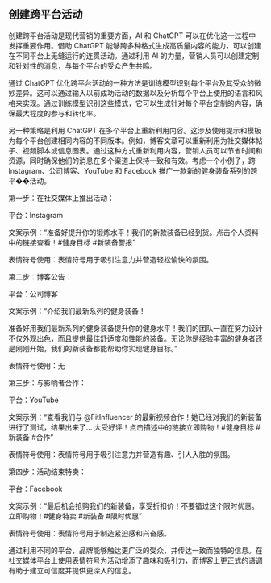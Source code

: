 ## 创建跨平台活动

创建跨平台活动是现代营销的重要方面，AI 和 ChatGPT 可以在优化这一过程中发挥重要作用。借助 ChatGPT 能够跨多种格式生成高质量内容的能力，可以创建在不同平台上无缝运行的连贯活动。通过利用 AI 的力量，营销人员可以创建定制和针对性的消息，与每个平台的受众产生共鸣。

通过 ChatGPT 优化跨平台活动的一种方法是训练模型识别每个平台及其受众的微妙差异。这可以通过输入以前成功活动的数据以及分析每个平台上使用的语言和风格来实现。通过训练模型识别这些模式，它可以生成针对每个平台定制的内容，确保最大程度的参与和转化率。

另一种策略是利用 ChatGPT 在多个平台上重新利用内容。这涉及使用提示和模板为每个平台创建相同内容的不同版本。例如，博客文章可以重新利用为社交媒体帖子、视频脚本或信息图表。通过这种方式重新利用内容，营销人员可以节省时间和资源，同时确保他们的消息在多个渠道上保持一致和有效。考虑一个小例子，跨 Instagram、公司博客、YouTube 和 Facebook 推广一款新的健身装备系列的跨平��活动。

第一步：在社交媒体上推出活动：

平台：Instagram

文案示例：“准备好提升你的锻炼水平！我们的新款装备已经到货。点击个人资料中的链接查看！#健身目标 #新装备警报”

表情符号使用：表情符号用于吸引注意力并营造轻松愉快的氛围。

第二步：博客公告：

平台：公司博客

文案示例：“介绍我们最新系列的健身装备！

准备好用我们最新系列的健身装备提升你的健身水平！我们的团队一直在努力设计不仅外观出色，而且提供最佳舒适度和性能的装备。无论你是经验丰富的健身者还是刚刚开始，我们的新装备都能帮助你实现健身目标。”

表情符号使用：无

第三步：与影响者合作：

平台：YouTube

文案示例：“查看我们与 @FitInfluencer 的最新视频合作！她已经对我们的新装备进行了测试，结果出来了... 大受好评！点击描述中的链接立即购物！#健身目标 #新装备 #合作”

表情符号使用：表情符号用于吸引注意力并营造有趣、引人入胜的氛围。

第四步：活动结束特卖：

平台：Facebook

文案示例：“最后机会抢购我们的新装备，享受折扣价！不要错过这个限时优惠。立即购物！#健身特卖 #新装备 #限时优惠”

表情符号使用：表情符号用于制造紧迫感和兴奋感。

通过利用不同的平台，品牌能够触达更广泛的受众，并传达一致而独特的信息。在社交媒体平台上使用表情符号为活动增添了趣味和吸引力，而博客上更正式的语调有助于建立可信度并提供更深入的信息。
